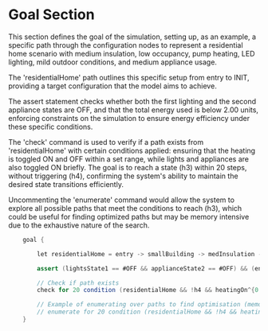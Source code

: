  # Goal Section


This section defines the goal of the simulation, setting up, as an example, a specific path through the configuration nodes to represent a residential home scenario with medium insulation, low occupancy, pump heating, LED lighting, mild outdoor conditions, and medium appliance usage.
   
The 'residentialHome' path outlines this specific setup from entry to INIT, providing a target configuration that the model aims to achieve.

The assert statement checks whether both the first lighting and the second appliance states are OFF, and that the total energy used is below 2.00 units, enforcing constraints on the simulation to ensure energy efficiency under these specific conditions.

The 'check' command is used to verify if a path exists from 'residentialHome' with certain conditions applied: ensuring that the heating is toggled ON and OFF within a set range, while lights and appliances are also toggled ON briefly. The goal is to reach a state (h3) within 20 steps, without triggering (h4), confirming the system's ability to maintain the desired state transitions efficiently.

Uncommenting the 'enumerate' command would allow the system to explore all possible paths that meet the conditions to reach (h3), which could be useful for finding optimized paths but may be memory intensive due to the exhaustive nature of the search.

```java
    goal {

        let residentialHome = entry -> smallBuilding -> medInsulation -> lowOccupancy -> pumpHeating -> LED -> mild -> medUsage -> INIT;

        assert (lightsState1 == #OFF && applianceState2 == #OFF) && (energyUsed < 2.00);

        // Check if path exists
        check for 20 condition (residentialHome && !h4 && heatingOn^{0:2} && heatingOff^{0:2} && lightsOn1^{0:1} && applianceOn1^{0:1}) reach (h3) 

        // Example of enumerating over paths to find optimisation (memory instenive):
        // enumerate for 20 condition (residentialHome && !h4 && heatingOn^{0:2} && heatingOff^{0:2} && lightsOn1^{0:1} && applianceOn1^{0:1}) reach (h3)
    }
```
